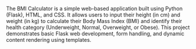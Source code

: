 The BMI Calculator is a simple web-based application built using Python (Flask), HTML, and CSS.
It allows users to input their height (in cm) and weight (in kg) to calculate their Body Mass Index (BMI) and identify their health category (Underweight, Normal, Overweight, or Obese).
This project demonstrates basic Flask web development, form handling, and dynamic content rendering using templates.
